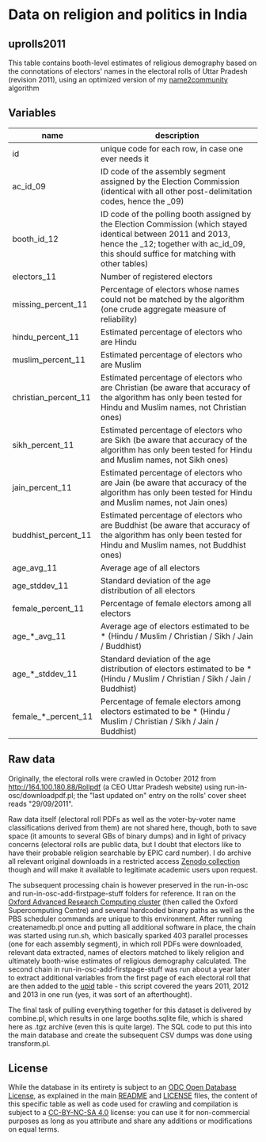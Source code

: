 # Data on religion and politics in India 

## uprolls2011

This table contains booth-level estimates of religious demography based on the connotations of electors' names in the electoral rolls of Uttar Pradesh (revision 2011), using an optimized version of my [name2community](https://github.com/raphael-susewind/name2community) algorithm

## Variables

name | description
--- | ---
id | unique code for each row, in case one ever needs it
ac_id_09 | ID code of the assembly segment assigned by the Election Commission (identical with all other post-delimitation codes, hence the _09)
booth_id_12 | ID code of the polling booth assigned by the Election Commission (which stayed identical between 2011 and 2013, hence the _12; together with ac_id_09, this should suffice for matching with other tables)
electors_11 | Number of registered electors
missing_percent_11 | Percentage of electors whose names could not be matched by the algorithm (one crude aggregate measure of reliability)
hindu_percent_11 | Estimated percentage of electors who are Hindu
muslim_percent_11 | Estimated percentage of electors who are Muslim
christian_percent_11 | Estimated percentage of electors who are Christian (be aware that accuracy of the algorithm has only been tested for Hindu and Muslim names, not Christian ones)
sikh_percent_11 | Estimated percentage of electors who are Sikh (be aware that accuracy of the algorithm has only been tested for Hindu and Muslim names, not Sikh ones)
jain_percent_11 | Estimated percentage of electors who are Jain (be aware that accuracy of the algorithm has only been tested for Hindu and Muslim names, not Jain ones)
buddhist_percent_11 | Estimated percentage of electors who are Buddhist (be aware that accuracy of the algorithm has only been tested for Hindu and Muslim names, not Buddhist ones)
age_avg_11 | Average age of all electors
age_stddev_11 | Standard deviation of the age distribution of all electors
female_percent_11 | Percentage of female electors among all electors
age_*_avg_11 | Average age of electors estimated to be * (Hindu / Muslim / Christian / Sikh / Jain / Buddhist)
age_*_stddev_11 | Standard deviation of the age distribution of electors  estimated to be * (Hindu / Muslim / Christian / Sikh / Jain / Buddhist)
female_*_percent_11 | Percentage of female electors among electors estimated to be * (Hindu / Muslim / Christian / Sikh / Jain / Buddhist)

## Raw data

Originally, the electoral rolls were crawled in October 2012 from http://164.100.180.88/Rollpdf (a CEO Uttar Pradesh website) using run-in-osc/downloadpdf.pl; the "last updated on" entry on the rolls' cover sheet reads "29/09/2011".

Raw data itself (electoral roll PDFs as well as the voter-by-voter name classifications derived from them) are not shared here, though, both to save space (it amounts to several GBs of binary dumps) and in light of privacy concerns (electoral rolls are public data, but I doubt that electors like to have their probable religion searchable by EPIC card number). I do archive all relevant original downloads in a restricted access [Zenodo collection](https://zenodo.org/communities/india-religion-politics-raw) though and will make it available to legitimate academic users upon request.

The subsequent processing chain is however preserved in the run-in-osc and run-in-osc-add-firstpage-stuff folders for reference. It ran on the [Oxford Advanced Research Computing cluster](https://www.arc.ox.ac.uk) (then called the Oxford Supercomputing Centre) and several hardcoded binary paths as well as the PBS scheduler commands are unique to this environment. After running createnamedb.pl once and putting all additional software in place, the chain was started using run.sh, which basically sparked 403 parallel processes (one for each assembly segment), in which roll PDFs were downloaded, relevant data extracted, names of electors matched to likely religion and ultimately booth-wise estimates of religious demography calculated. The second chain in run-in-osc-add-firstpage-stuff was run about a year later to extract additional variables from the first page of each electoral roll that are then added to the [upid](https://github.com/raphael-susewind/india-religion-politics/tree/master/upid) table - this script covered the years 2011, 2012 and 2013 in one run (yes, it was sort of an afterthought).

The final task of pulling everything together for this dataset is delivered by combine.pl, which results in one large booths.sqlite file, which is shared here as .tgz archive (even this is quite large). The SQL code to put this into the main database and create the subsequent CSV dumps was done using transform.pl.

## License

While the database in its entirety is subject to an [ODC Open Database License](http://opendatacommons.org/licenses/odbl/), as explained in the main [README](https://github.com/raphael-susewind/india-religion-politics/blob/master/README.md) and [LICENSE](https://github.com/raphael-susewind/india-religion-politics/blob/master/LICENSE.md) files, the content of this specific table as well as code used for crawling and compilation is subject to a [CC-BY-NC-SA 4.0](https://creativecommons.org/licenses/by-nc-sa/4.0/) license: you can use it for non-commercial purposes as long as you attribute and share any additions or modifications on equal terms. 
